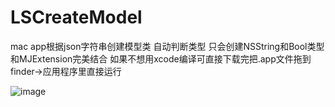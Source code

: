 # LSCreateModel
mac app根据json字符串创建模型类 自动判断类型
只会创建NSString和Bool类型和MJExtension完美结合
如果不想用xcode编译可直接下载完把.app文件拖到finder->应用程序里直接运行

![image](https://github.com/lsmakethebest/LSCreateModel/blob/master/images/yanshi.gif)

